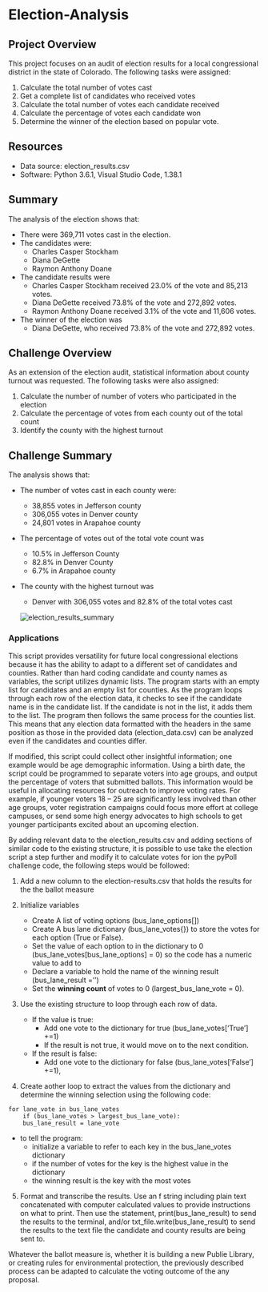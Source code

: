 # Election-Analysis
## Project Overview
This project focuses on an audit of election results for a local congressional district in the state of Colorado. The following tasks were assigned:
1.	Calculate the total number of votes cast
2.	Get a complete list of candidates who received votes
3.	Calculate the total number of votes each candidate received
4.	Calculate the percentage of votes each candidate won
5.	Determine the winner of the election based on popular vote.
## Resources
-	Data source: election_results.csv
-	Software: Python 3.6.1, Visual Studio Code, 1.38.1

## Summary
The analysis of the election shows that:
- There were 369,711 votes cast in the election.
- The candidates were:
  * Charles Casper Stockham
  * Diana DeGette
  * Raymon Anthony Doane
- The candidate results were 
    - Charles Casper Stockham received 23.0% of the vote and 85,213 votes.
    -	Diana DeGette received 73.8% of the vote and 272,892 votes.
    - Raymon Anthony Doane received 3.1% of the vote and 11,606 votes.
- The winner of the election was
    * Diana DeGette, who received 73.8% of the vote and 272,892 votes.
    
## Challenge Overview
As an extension of the election audit, statistical information about county turnout was requested. The following tasks were also assigned:
1.	Calculate the number of number of voters who participated in the election
2.	Calculate the percentage of votes from each county out of the total count
3.	Identify the county with the highest turnout

## Challenge Summary
The analysis shows that: 
-	The number of votes cast in each county were:
    *	38,855 votes in Jefferson county
    *	306,055 votes in Denver county
    *	24,801 votes in Arapahoe county
-	The percentage of votes out of the total vote count was
    *	10.5% in Jefferson County
    *	82.8% in Denver County
    *	6.7% in Arapahoe county
-	The county with the highest turnout was
    *	Denver with 306,055 votes and 82.8% of the total votes cast
    
    
    ![election_results_summary](https://user-images.githubusercontent.com/106559768/177671529-6ff24c54-c9c7-4925-9b36-13ebdb964071.jpg)

### Applications
This script provides versatility for future local congressional elections because it has the ability to adapt to a different set of candidates and counties. Rather than hard coding candidate and county names as variables, the script utilizes dynamic lists. The program starts with an empty list for candidates and an empty list for counties. As the program loops through each row of the election data, it checks to see if the candidate name is in the candidate list. If the candidate is not in the list, it adds them to the list. The program then follows the same process for the counties list. This means that any election data formatted with the headers in the same position as those in the provided data (election_data.csv) can be analyzed even if the candidates and counties differ. 

If modified, this script could collect other insightful information; one example would be age demographic information. Using a birth date, the script could be programmed to separate voters into age groups, and output the percentage of voters that submitted ballots. This information would be useful in allocating resources for outreach to improve voting rates. For example, if younger voters 18 – 25 are significantly less involved than other age groups, voter registration campaigns could focus more effort at college campuses, or send some high energy advocates to high schools to get younger participants excited about an upcoming election.  
	
By adding relevant data to the election_results.csv and adding sections of similar code to the existing structure, it is possible to use take the election script a step further and modify it to calculate votes for ion the pyPoll challenge code, the following steps would be followed:
  
  1. Add a new column to the election-results.csv that holds the results for the the ballot measure
  2. Initialize variables 
	  * Create A list of voting options (bus_lane_options[]) 
	   * Create A bus lane dictionary (bus_lane_votes{}) to store the votes for each option (True or False). 
	   * Set the value of each option to  in the dictionary to 0 (bus_lane_votes[bus_lane_options] = 0) so the code has a numeric value to add to
	   * Declare a variable to hold the name of the winning result (bus_lane_result =’’) 
	   * Set the **winning count** of votes to 0 (largest_bus_lane_vote  = 0). 

3. Use the existing structure to loop through each row of data. 
	- If the value is true: 
	  * Add one vote to the dictionary for true (bus_lane_votes[‘True’] +=1) 
	  * If the result is not true, it would move on to the next condition. 
	- If the result is false:
	  * Add one vote to the dictionary for false (bus_lane_votes[‘False’] +=1), 
4. Create aother loop to extract the values from the dictionary and determine the winning selection using the following code:

```
for lane_vote in bus_lane_votes 
    if (bus_lane_votes > largest_bus_lane_vote): 
    bus_lane_result = lane_vote 
```
 - to tell the program:
	 * initialize a variable to refer to each key in the bus_lane_votes dictionary
	 * if the number of votes for the key is the highest value in the dictionary
	 * the winning result is the key with the most votes

5. Format and transcribe the results. Use an f string including plain text concatenated with computer calculated values to provide instructions on what to print. Then use the statement, print(bus_lane_result) to send the results to the terminal, and/or txt_file.write(bus_lane_result) to send the results to the text file the candidate and county results are being sent to. 

Whatever the ballot measure is, whether it is building a new Publie Library, or creating rules for environmental protection, the previously described process can be adapted to calculate the voting outcome of the any proposal.

